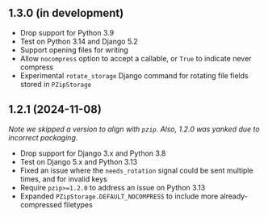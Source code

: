 ## 1.3.0 (in development)

* Drop support for Python 3.9
* Test on Python 3.14 and Django 5.2
* Support opening files for writing
* Allow `nocompress` option to accept a callable, or `True` to indicate never compress
* Experimental `rotate_storage` Django command for rotating file fields stored in `PZipStorage`


## 1.2.1 (2024-11-08)

*Note we skipped a version to align with `pzip`. Also, 1.2.0 was yanked due to incorrect
packaging.*

* Drop support for Django 3.x and Python 3.8
* Test on Django 5.x and Python 3.13
* Fixed an issue where the `needs_rotation` signal could be sent multiple times, and for
  invalid keys
* Require `pzip>=1.2.0` to address an issue on Python 3.13
* Expanded `PZipStorage.DEFAULT_NOCOMPRESS` to include more already-compressed filetypes
